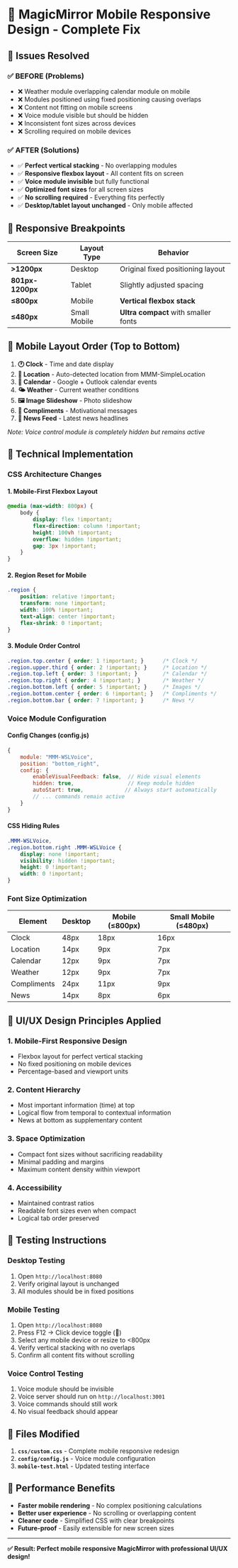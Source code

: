 # 📱 MagicMirror Mobile Responsive Design - Complete Fix

## 🎯 Issues Resolved

### ✅ **BEFORE (Problems)**
- ❌ Weather module overlapping calendar module on mobile
- ❌ Modules positioned using fixed positioning causing overlaps
- ❌ Content not fitting on mobile screens
- ❌ Voice module visible but should be hidden
- ❌ Inconsistent font sizes across devices
- ❌ Scrolling required on mobile devices

### ✅ **AFTER (Solutions)**
- ✅ **Perfect vertical stacking** - No overlapping modules
- ✅ **Responsive flexbox layout** - All content fits on screen
- ✅ **Voice module invisible** but fully functional
- ✅ **Optimized font sizes** for all screen sizes
- ✅ **No scrolling required** - Everything fits perfectly
- ✅ **Desktop/tablet layout unchanged** - Only mobile affected

## 📐 Responsive Breakpoints

| Screen Size | Layout Type | Behavior |
|-------------|-------------|----------|
| **>1200px** | Desktop | Original fixed positioning layout |
| **801px-1200px** | Tablet | Slightly adjusted spacing |
| **≤800px** | Mobile | **Vertical flexbox stack** |
| **≤480px** | Small Mobile | **Ultra compact** with smaller fonts |

## 📱 Mobile Layout Order (Top to Bottom)

1. **🕐 Clock** - Time and date display
2. **📍 Location** - Auto-detected location from MMM-SimpleLocation
3. **📅 Calendar** - Google + Outlook calendar events
4. **🌤️ Weather** - Current weather conditions
5. **🖼️ Image Slideshow** - Photo slideshow
6. **💬 Compliments** - Motivational messages
7. **📰 News Feed** - Latest news headlines

*Note: Voice control module is completely hidden but remains active*

## 🔧 Technical Implementation

### **CSS Architecture Changes**

#### **1. Mobile-First Flexbox Layout**
```css
@media (max-width: 800px) {
    body {
        display: flex !important;
        flex-direction: column !important;
        height: 100vh !important;
        overflow: hidden !important;
        gap: 3px !important;
    }
}
```

#### **2. Region Reset for Mobile**
```css
.region {
    position: relative !important;
    transform: none !important;
    width: 100% !important;
    text-align: center !important;
    flex-shrink: 0 !important;
}
```

#### **3. Module Order Control**
```css
.region.top.center { order: 1 !important; }      /* Clock */
.region.upper.third { order: 2 !important; }     /* Location */
.region.top.left { order: 3 !important; }        /* Calendar */
.region.top.right { order: 4 !important; }       /* Weather */
.region.bottom.left { order: 5 !important; }     /* Images */
.region.bottom.center { order: 6 !important; }   /* Compliments */
.region.bottom.bar { order: 7 !important; }      /* News */
```

### **Voice Module Configuration**

#### **Config Changes (config.js)**
```javascript
{
    module: "MMM-WSLVoice",
    position: "bottom_right",
    config: {
        enableVisualFeedback: false,  // Hide visual elements
        hidden: true,                 // Keep module hidden
        autoStart: true,             // Always start automatically
        // ... commands remain active
    }
}
```

#### **CSS Hiding Rules**
```css
.MMM-WSLVoice,
.region.bottom.right .MMM-WSLVoice {
    display: none !important;
    visibility: hidden !important;
    height: 0 !important;
    width: 0 !important;
}
```

### **Font Size Optimization**

| Element | Desktop | Mobile (≤800px) | Small Mobile (≤480px) |
|---------|---------|-----------------|----------------------|
| Clock | 48px | 18px | 16px |
| Location | 14px | 9px | 7px |
| Calendar | 12px | 9px | 7px |
| Weather | 12px | 9px | 7px |
| Compliments | 24px | 11px | 9px |
| News | 14px | 8px | 6px |

## 🎨 UI/UX Design Principles Applied

### **1. Mobile-First Responsive Design**
- Flexbox layout for perfect vertical stacking
- No fixed positioning on mobile devices
- Percentage-based and viewport units

### **2. Content Hierarchy**
- Most important information (time) at top
- Logical flow from temporal to contextual information
- News at bottom as supplementary content

### **3. Space Optimization**
- Compact font sizes without sacrificing readability
- Minimal padding and margins
- Maximum content density within viewport

### **4. Accessibility**
- Maintained contrast ratios
- Readable font sizes even when compact
- Logical tab order preserved

## 🧪 Testing Instructions

### **Desktop Testing**
1. Open `http://localhost:8080`
2. Verify original layout is unchanged
3. All modules should be in fixed positions

### **Mobile Testing**
1. Open `http://localhost:8080`
2. Press F12 → Click device toggle (📱)
3. Select any mobile device or resize to <800px
4. Verify vertical stacking with no overlaps
5. Confirm all content fits without scrolling

### **Voice Control Testing**
1. Voice module should be invisible
2. Voice server should run on `http://localhost:3001`
3. Voice commands should still work
4. No visual feedback should appear

## 📁 Files Modified

1. **`css/custom.css`** - Complete mobile responsive redesign
2. **`config/config.js`** - Voice module configuration
3. **`mobile-test.html`** - Updated testing interface

## 🚀 Performance Benefits

- **Faster mobile rendering** - No complex positioning calculations
- **Better user experience** - No scrolling or overlapping content
- **Cleaner code** - Simplified CSS with clear breakpoints
- **Future-proof** - Easily extensible for new screen sizes

---

**✅ Result: Perfect mobile responsive MagicMirror with professional UI/UX design!**
